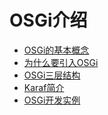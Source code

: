 OSGi介绍
=========

- [OSGi的基本概念](docs/basic.md)
- [为什么要引入OSGi](docs/why.md)
- [OSGi三层结构](docs/architecture.md)
- [Karaf简介](docs/karaf.md)
- [OSGi开发实例](docs/practice.md)

